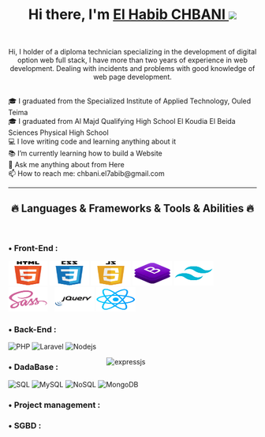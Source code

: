 <h1 align="center">
    Hi there, I'm 
    <a href="https://linktr.ee/chbani.elbabib" target="_blank">El Habib CHBANI </a>
    <img src="https://github.com/blackcater/blackcater/raw/main/images/Hi.gif" height="32" />
</h1>
<br>
<p align="center">
    Hi, I holder of a diploma technician specializing in the development of digital option web full stack, I have more than two years of experience in web development. Dealing with incidents and problems with good knowledge of web page development.
</p>
<br>
🎓 I graduated from the Specialized Institute of Applied Technology, Ouled Teima
<br>
🎓 I graduated from Al Majd Qualifying High School El Koudia El Beida Sciences Physical  High School 
<br>
💻 I love writing code and learning anything about it
<br>
📚 I’m currently learning how to build a Website
<br>
💬 Ask me anything about from Here
<br>
📫 How to reach me: chbani.el7abib@gmail.com
<hr>
<h2 align="center">🔥 Languages & Frameworks & Tools & Abilities 🔥</h2>
<br>
<h3> • Front-End :</h3>
<p align="left">
    <img src="/image/html.png" alt="html5" width="80" height="50"/>
    <img src="/image/css.png" alt="css3" width="80" height="50"/>
    <img src="/image/js.png" alt="JS" width="80" height="50"/>
    <img src="/image/bootstrap.png" alt="Bootstrap" width="80" height="50"/>
    <img src="/image/Tailwind.png" alt="Tailwind" width="80" height="50"/>
    <img src="/image/sass.png" style="margin-right: 10px" alt="sass" width="80" height="50"/>
    <img src="/image/JQuery.png" alt="jQuery" width="80" height="50"/>
    <img src="image/react.png" alt="react" width="80" height="50"/>
</p>
<h3> • Back-End :</h3>
<p align="left">
<img src="https://logowik.com/content/uploads/images/php.jpg" alt="PHP" width="100" height="60"/>
<img src="https://logowiki.net/uploads/logo/l/laravel-2.svg" alt="Laravel" width="100" height="60"/>
<img src="https://www.vectorlogo.zone/logos/nodejs/nodejs-ar21.svg" alt="Nodejs" width="100" height="60"/>
<img src="https://d1jnx9ba8s6j9r.cloudfront.net/blog/wp-content/uploads/2019/07/express-logo-397x180.png" alt="expressjs" width="208px" style="position: relative; left: 17px; top: 31px;"  height="116px"/>
</p>
<h3> • DadaBase  :</h3>
<p align="left">
<img src="https://seekicon.com/free-icon-download/sql_1.svg" alt="SQL" width="100" height="60"/>
<img src="https://velog.velcdn.com/images/sua_ahn/post/384b0925-cde6-4fdb-a263-c6d574fc562a/image.png" alt="MySQL" width="110" height="80"/>
<img src="https://2.bp.blogspot.com/-5k1bgBZ2DnU/V0qd4_rNr3I/AAAAAAAAL_w/wy8xW8jCyZ4rGHFPSqv_H6kYQ2foaacVACLcB/s320/NoSQL.png" alt="NoSQL" width="100" height="60"/>
<img src="https://1000logos.net/wp-content/uploads/2020/08/MongoDB-Logo-500x313.jpg" alt="MongoDB" width="100" height="60"/>
</p>
<h3> • Project management :</h3>
<h3> • SGBD  :</h3>

